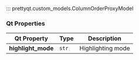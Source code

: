 ::: prettyqt.custom_models.ColumnOrderProxyModel

### Qt Properties

| Qt Property         | Type                     | Description                        |
| --------------------|--------------------------| -----------------------------------|
| **highlight_mode**  | `str`                    | Highlighting mode                  |
